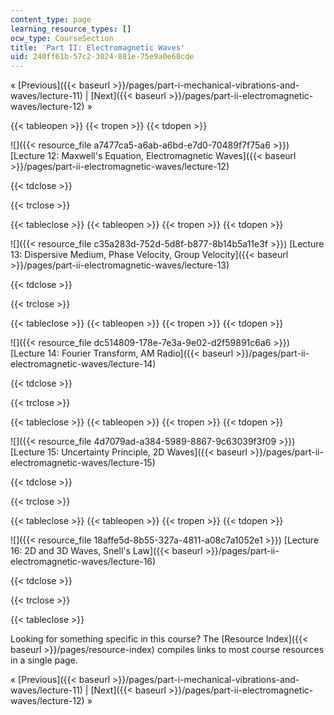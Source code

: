 ```yaml
---
content_type: page
learning_resource_types: []
ocw_type: CourseSection
title: 'Part II: Electromagnetic Waves'
uid: 240ff61b-57c2-3024-881e-75e9a0e68cde
---
```


« [Previous]({{< baseurl >}}/pages/part-i-mechanical-vibrations-and-waves/lecture-11) | [Next]({{< baseurl >}}/pages/part-ii-electromagnetic-waves/lecture-12) »

{{< tableopen >}}
{{< tropen >}}
{{< tdopen >}}


![]({{< resource_file a7477ca5-a6ab-a6bd-e7d0-70489f7f75a6 >}}) [Lecture 12: Maxwell's Equation, Electromagnetic Waves]({{< baseurl >}}/pages/part-ii-electromagnetic-waves/lecture-12)


{{< tdclose >}}

{{< trclose >}}

{{< tableclose >}}
{{< tableopen >}}
{{< tropen >}}
{{< tdopen >}}


![]({{< resource_file c35a283d-752d-5d8f-b877-8b14b5a11e3f >}}) [Lecture 13: Dispersive Medium, Phase Velocity, Group Velocity]({{< baseurl >}}/pages/part-ii-electromagnetic-waves/lecture-13)


{{< tdclose >}}

{{< trclose >}}

{{< tableclose >}}
{{< tableopen >}}
{{< tropen >}}
{{< tdopen >}}


![]({{< resource_file dc514809-178e-7e3a-9e02-d2f59891c6a6 >}}) [Lecture 14: Fourier Transform, AM Radio]({{< baseurl >}}/pages/part-ii-electromagnetic-waves/lecture-14)


{{< tdclose >}}

{{< trclose >}}

{{< tableclose >}}
{{< tableopen >}}
{{< tropen >}}
{{< tdopen >}}


![]({{< resource_file 4d7079ad-a384-5989-8867-9c63039f3f09 >}}) [Lecture 15: Uncertainty Principle, 2D Waves]({{< baseurl >}}/pages/part-ii-electromagnetic-waves/lecture-15)


{{< tdclose >}}

{{< trclose >}}

{{< tableclose >}}
{{< tableopen >}}
{{< tropen >}}
{{< tdopen >}}


![]({{< resource_file 18affe5d-8b55-327a-4811-a08c7a1052e1 >}}) [Lecture 16: 2D and 3D Waves, Snell's Law]({{< baseurl >}}/pages/part-ii-electromagnetic-waves/lecture-16)


{{< tdclose >}}

{{< trclose >}}

{{< tableclose >}}

Looking for something specific in this course? The [Resource Index]({{< baseurl >}}/pages/resource-index) compiles links to most course resources in a single page.

« [Previous]({{< baseurl >}}/pages/part-i-mechanical-vibrations-and-waves/lecture-11) | [Next]({{< baseurl >}}/pages/part-ii-electromagnetic-waves/lecture-12) »